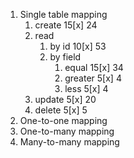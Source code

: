 1. Single table mapping
    1. create 15[x] 24
    2. read
        1. by id 10[x] 53
        2. by field
            1. equal 15[x] 34
            2. greater 5[x] 4
            3. less 5[x] 4
    3. update 5[x] 20
    4. delete 5[x] 5
2. One-to-one mapping
3. One-to-many mapping
4. Many-to-many mapping
